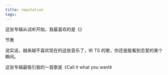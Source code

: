 ```yaml
---
title: reputation
tags:
---
```


这张专辑从试听开始，我最喜欢的是《》

节奏

说实话，越来越不喜欢现在的这些音乐了，听 TS 的歌，你还是能看到恋爱的某个瞬间。

这张专辑最吸引我的一首歌是《Call it what you want》